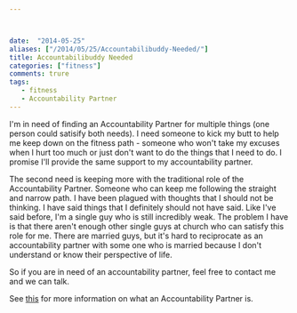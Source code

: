 ```yaml
---



date:  "2014-05-25"
aliases: ["/2014/05/25/Accountabilibuddy-Needed/"]
title: Accountabilibuddy Needed
categories: ["fitness"]
comments: trure
tags:
   - fitness
   - Accountability Partner
---
```

I'm in need of finding an Accountability Partner for multiple things (one person could satisify both needs).  I need someone to kick my butt to help me keep down on the fitness path - someone who won't take my excuses when I hurt too much or just don't want to do the things that I need to do.  I promise I'll provide the same support to my accountability partner.

The second need is keeping more with the traditional role of the Accountability Partner.  Someone who can keep me following the straight and narrow path.  I have been plagued with thoughts that I should not be thinking.  I have said things that I definitely should not have said.  Like I've said before, I'm a single guy who is still incredibly weak.  The problem I have is that there aren't enough other single guys at church who can satisfy this role for me.  There are married guys, but it's hard to reciprocate as an accountability partner with some one who is married because I don't understand or know their perspective of life.

So if you are in need of an accountability partner, feel free to contact me and we can talk.

See [this][] for more information on what an Accountability Partner is.

   [this]:http://jeffreyrandow.org/accountability-public/
